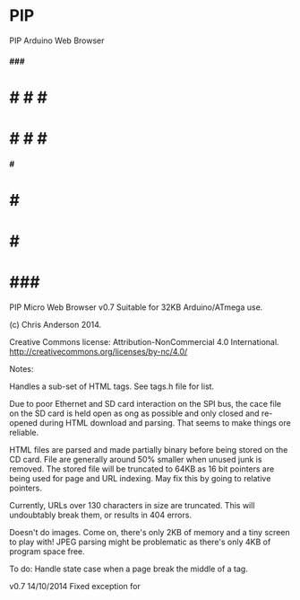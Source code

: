 PIP
===

PIP Arduino Web Browser

 ####  ###  ####
 #  #   #   #  #
 #  #   #   #  #
 ####   #   ####
 #      #   #
 #      #   #
 #     ###  #
 
 PIP Micro Web Browser v0.7
 Suitable for 32KB Arduino/ATmega use.
 
 (c) Chris Anderson 2014.
 
 Creative Commons license:
 Attribution-NonCommercial 4.0 International.
 http://creativecommons.org/licenses/by-nc/4.0/
 
 Notes:
 
 Handles a sub-set of HTML tags. See tags.h file for list.
 
 Due to poor Ethernet and SD card interaction on the SPI bus, the cace file
 on the SD card is held open as ong as possible and only closed and re-opened
 during HTML download and parsing. That seems to make things ore reliable.
 
 HTML files are parsed and made partially binary before being stored on the CD card.
 File are generally around 50% smaller when unused junk is removed. The stored 
 file will be truncated to 64KB as 16 bit pointers are being used for page and 
 URL indexing.
 May fix this by going to relative pointers.
 
 Currently, URLs over 130 characters in size are truncated. This will undoubtably
 break them, or results in 404 errors.
 
 Doesn't do images. Come on, there's only 2KB of memory and a tiny screen 
 to play with! JPEG parsing might be problematic as there's only 4KB of 
 program space free.
 
 
 To do:
 Handle state case when a page break the middle of a tag.
 
 v0.7 14/10/2014
 Fixed exception for <script> and <style> tags. Improved resiliance
 to buffer under-runs with slow ethernet connections.
 
 v0.6 1/10/2014
 Indexes in-HTML links, shows current link, steps through links
 activates links and handles ethernet buffer under-runs
 
 v0.5 17/9/2014
 Parser re-written as purely state-based, fixed SD card/Ethernet 
 conflicts - somwhat
 
 v0.4 3/9/2014
 Rebuilt and renamed browser as PIP, indexes pages, custom LCD
 libray re-written, optimise parser
 
 v0.3 18/4/1014
 Custom LCD driver library added, buggy
 
 v0.2 27/3/2014
 Downloads and parses basic HTML pages
 
 v0.1 13/3/2014
 Download and display concept, Muzayik
